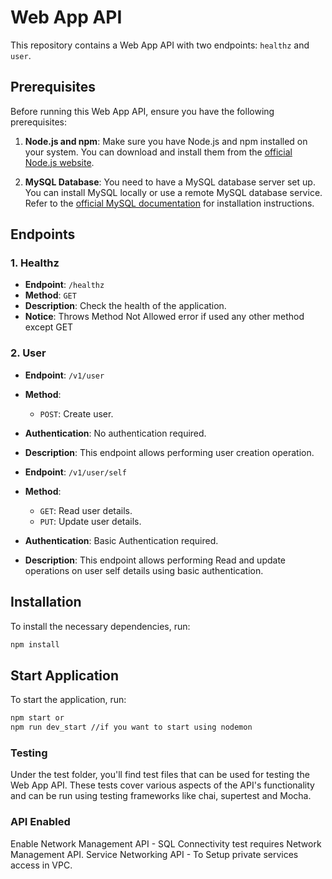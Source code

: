 # Web App API

This repository contains a Web App API with two endpoints: `healthz` and `user`.

## Prerequisites

Before running this Web App API, ensure you have the following prerequisites:

1. **Node.js and npm**: Make sure you have Node.js and npm installed on your system. You can download and install them from the [official Node.js website](https://nodejs.org/).

2. **MySQL Database**: You need to have a MySQL database server set up. You can install MySQL locally or use a remote MySQL database service. Refer to the [official MySQL documentation](https://dev.mysql.com/doc/) for installation instructions.

## Endpoints

### 1. Healthz

- **Endpoint**: `/healthz`
- **Method**: `GET`
- **Description**: Check the health of the application.
- **Notice**: Throws Method Not Allowed error if used any other method except GET

### 2. User

- **Endpoint**: `/v1/user`
- **Method**: 
  - `POST`: Create user.
- **Authentication**: No authentication required.
- **Description**: This endpoint allows performing user creation operation.

- **Endpoint**: `/v1/user/self`
- **Method**: 
  - `GET`: Read user details.
  - `PUT`: Update user details.
- **Authentication**: Basic Authentication required.
- **Description**: This endpoint allows performing Read and update operations on user self details using basic authentication.

## Installation

To install the necessary dependencies, run:

```bash
npm install
```

## Start Application

To start the application, run:

```bash
npm start or
npm run dev_start //if you want to start using nodemon
```

### Testing
Under the test folder, you'll find test files that can be used for testing the Web App API. These tests cover various aspects of the API's functionality and can be run using testing frameworks like chai, supertest and Mocha.

### API Enabled
Enable Network Management API - SQL Connectivity test requires Network Management API.
Service Networking API - To Setup private services access in VPC.


####
